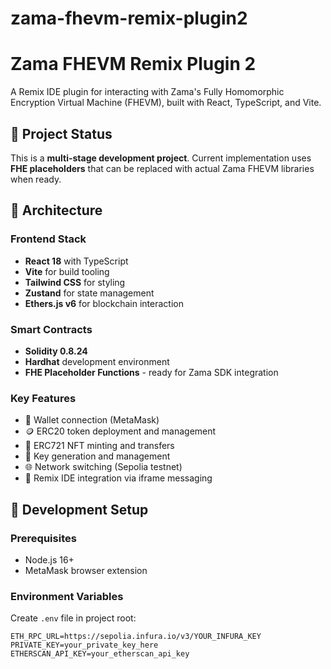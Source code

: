 # zama-fhevm-remix-plugin2
# Zama FHEVM Remix Plugin 2

A Remix IDE plugin for interacting with Zama's Fully Homomorphic Encryption Virtual Machine (FHEVM), built with React, TypeScript, and Vite.

## 🎯 Project Status

This is a **multi-stage development project**. Current implementation uses **FHE placeholders** that can be replaced with actual Zama FHEVM libraries when ready.

## 🔧 Architecture

### Frontend Stack
- **React 18** with TypeScript
- **Vite** for build tooling
- **Tailwind CSS** for styling
- **Zustand** for state management
- **Ethers.js v6** for blockchain interaction

### Smart Contracts
- **Solidity 0.8.24**
- **Hardhat** development environment
- **FHE Placeholder Functions** - ready for Zama SDK integration

### Key Features
- 🔐 Wallet connection (MetaMask)
- 🪙 ERC20 token deployment and management
- 🎨 ERC721 NFT minting and transfers
- 🔑 Key generation and management
- 🌐 Network switching (Sepolia testnet)
- 📡 Remix IDE integration via iframe messaging

## 🚀 Development Setup

### Prerequisites
- Node.js 16+
- MetaMask browser extension

### Environment Variables
Create `.env` file in project root:
```env
ETH_RPC_URL=https://sepolia.infura.io/v3/YOUR_INFURA_KEY
PRIVATE_KEY=your_private_key_here
ETHERSCAN_API_KEY=your_etherscan_api_key